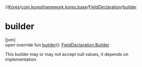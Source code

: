 //[Kores](../../../index.md)/[com.koresframework.kores.base](../index.md)/[FieldDeclaration](index.md)/[builder](builder.md)

# builder

[jvm]\
open override fun [builder](builder.md)(): [FieldDeclaration.Builder](-builder/index.md)

This builder may or may not accept null values, it depends on implementation.
